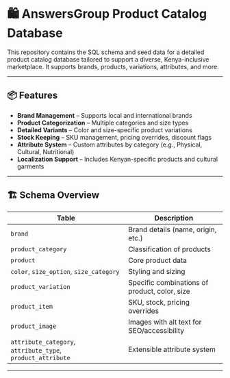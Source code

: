 # 🛍️ AnswersGroup Product Catalog Database

This repository contains the SQL schema and seed data for a detailed product catalog database tailored to support a diverse, Kenya-inclusive marketplace. It supports brands, products, variations, attributes, and more.

---

## 📦 Features

- **Brand Management** – Supports local and international brands
- **Product Categorization** – Multiple categories and size types
- **Detailed Variants** – Color and size-specific product variations
- **Stock Keeping** – SKU management, pricing overrides, discount flags
- **Attribute System** – Custom attributes by category (e.g., Physical, Cultural, Nutritional)
- **Localization Support** – Includes Kenyan-specific products and cultural garments

---

## 🏗️ Schema Overview

| Table                | Description |
|----------------------|-------------|
| `brand`              | Brand details (name, origin, etc.) |
| `product_category`   | Classification of products |
| `product`            | Core product data |
| `color`, `size_option`, `size_category` | Styling and sizing |
| `product_variation`  | Specific combinations of product, color, size |
| `product_item`       | SKU, stock, pricing overrides |
| `product_image`      | Images with alt text for SEO/accessibility |
| `attribute_category`, `attribute_type`, `product_attribute` | Extensible attribute system |

---

